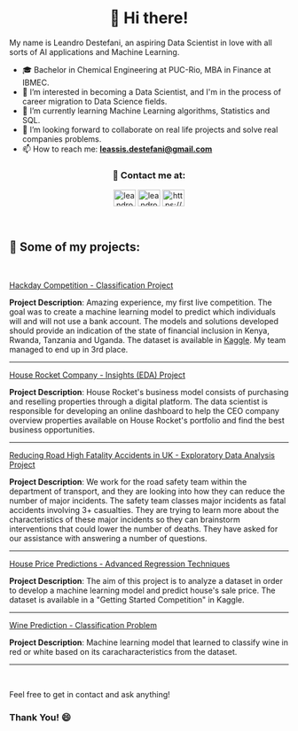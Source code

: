 <h1 align="center"> 👋 Hi there!</h2>

My name is Leandro Destefani, an aspiring Data Scientist in love with all sorts of AI applications and Machine Learning.
- 🎓 Bachelor in Chemical Engineering at PUC-Rio, MBA in Finance at IBMEC.
- 👀 I’m interested in becoming a Data Scientist, and I'm in the process of career migration to Data Science fields.
- 🌱 I’m currently learning Machine Learning algorithms, Statistics and SQL.
- 💞️ I’m looking forward to collaborate on real life projects and solve real companies problems.
- 📫 How to reach me: **leassis.destefani@gmail.com**

<h3 align="center"> 🔗 Contact me at: </h3>
<p align="center">
<a href="https://www.linkedin.com/in/leandrodestefani/" target="blank"><img align="center" src="https://raw.githubusercontent.com/rahuldkjain/github-profile-readme-generator/master/src/images/icons/Social/linked-in-alt.svg" alt="leandroassis" height="30" width="40" /></a>
<!-- <a href="https://instagram.com/leassis91" target="blank"><img align="center" src="https://raw.githubusercontent.com/rahuldkjain/github-profile-readme-generator/master/src/images/icons/Social/instagram.svg" alt="leandroassis" height="30" width="40" /></a> -->
<a href="https://www.kaggle.com/leandrodestefani" target="blank"><img align="center" src="https://cdn4.iconfinder.com/data/icons/logos-and-brands/512/189_Kaggle_logo_logos-512.png" alt="leandroassis" height="30" width="40" /></a>
<a href="https://twitter.com/leassis91" target="blank"><img align="center" src="https://help.twitter.com/content/dam/help-twitter/brand/logo.png" alt="https://youtube.com/programacaodinamica" height="30" width="40" /></a>
</p>

<Br>
<h2 align="left">🎨 Some of my projects: </h1>
<Br>

<a href="https://github.com/leassis91/hackday_ds/blob/master/bank-account-prediction-xgbclassifier-pipeline.ipynb">Hackday Competition - Classification Project</a>

**Project Description**: Amazing experience, my first live competition. The goal was to create a machine learning model to predict which individuals will and will not use a bank account. The models and solutions developed should provide an indication of the state of financial inclusion in Kenya, Rwanda, Tanzania and Uganda. The dataset is available in [Kaggle](https://www.kaggle.com/competitions/inclusao-financeira-na-africa/data). My team managed to end up in 3rd place.
    
***    
    
<a href="https://github.com/leassis91/Portfolio/tree/main/Insights_Projects/HouseRocketEDA">House Rocket Company - Insights (EDA) Project</a>
    
**Project Description**: House Rocket's business model consists of purchasing and reselling properties through a digital platform. The data scientist is responsible for developing an online dashboard to help the CEO company overview properties available on House Rocket's portfolio and find the best business opportunities.
    
***
    
<a href="https://github.com/leassis91/Portfolio/blob/main/Insights_Projects/Accidents/accidents.ipynb">Reducing Road High Fatality Accidents in UK - Exploratory Data Analysis Project</a>
    
**Project Description**: We work for the road safety team within the department of transport, and they are looking into how they can reduce the number of major incidents. The safety team classes major incidents as fatal accidents involving 3+ casualties. They are trying to learn more about the characteristics of these major incidents so they can brainstorm interventions that could lower the number of deaths. They have asked for our assistance with answering a number of questions.
    
***
    
<a href="https://github.com/leassis91/Portfolio/blob/main/Regression_Projects/HousePricePredictions/house-price-predictions-with-regression.ipynb">House Price Predictions - Advanced Regression Techniques</a>
  
**Project Description**: The aim of this project is to analyze a dataset in order to develop a machine learning model and predict house's sale price. The dataset is available in a "Getting Started Competition" in Kaggle.

***
    
<a href="https://github.com/leassis91/Wine-Prediction-by-ML/blob/main/wine-classification-with-ml.ipynb">Wine Prediction - Classification Problem</a>
    
**Project Description**: Machine learning model that learned to classify wine in red or white based on its caracharacteristics from the dataset. 

<hr>
<Br>

Feel free to get in contact and ask anything! 
### Thank You! 😄 

    
<!-- [![Leandro's Github Stats](https://github-readme-stats.vercel.app/api?username=leassis91)](https://github.com/anuraghazra/github-readme-stats) -->
